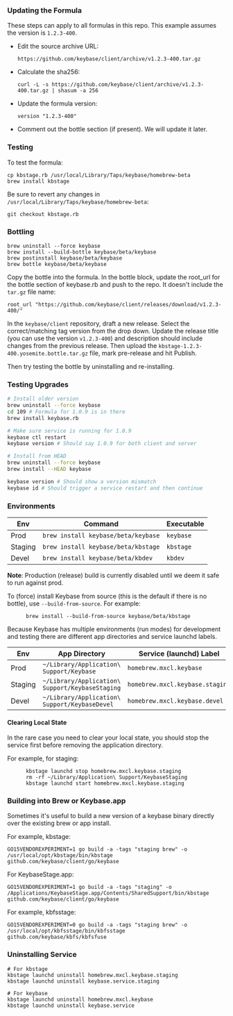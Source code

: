 ### Updating the Formula

These steps can apply to all formulas in this repo.
This example assumes the version is `1.2.3-400`.

- Edit the source archive URL:

    `https://github.com/keybase/client/archive/v1.2.3-400.tar.gz`

- Calculate the sha256:

    `curl -L -s https://github.com/keybase/client/archive/v1.2.3-400.tar.gz | shasum -a 256`

- Update the formula version:

    `version "1.2.3-400"`

- Comment out the bottle section (if present). We will update it later.

### Testing

To test the formula:

    cp kbstage.rb /usr/local/Library/Taps/keybase/homebrew-beta
    brew install kbstage

Be sure to revert any changes in `/usr/local/Library/Taps/keybase/homebrew-beta`:

    git checkout kbstage.rb

### Bottling

    brew uninstall --force keybase
    brew install --build-bottle keybase/beta/keybase
    brew postinstall keybase/beta/keybase
    brew bottle keybase/beta/keybase

Copy the bottle into the formula. In the bottle block, update the root_url for the bottle section of keybase.rb and push to the repo. It doesn't include the `tar.gz` file name:

    root_url "https://github.com/keybase/client/releases/download/v1.2.3-400/"

In the `keybase/client` repository, draft a new release. Select the correct/matching tag version from the drop down.
Update the release title (you can use the version `v1.2.3-400`) and description should include changes from the previous release. Then upload the `kbstage-1.2.3-400.yosemite.bottle.tar.gz` file, mark pre-release and hit Publish.

Then try testing the bottle by uninstalling and re-installing.

### Testing Upgrades

```sh
# Install older version
brew uninstall --force keybase
cd 109 # Formula for 1.0.9 is in there
brew install keybase.rb

# Make sure service is running for 1.0.9
keybase ctl restart
keybase version # Should say 1.0.9 for both client and server

# Install from HEAD
brew uninstall --force keybase
brew install --HEAD keybase

keybase version # Should show a version mismatch
keybase id # Should trigger a service restart and then continue
```

### Environments

 Env     | Command                             | Executable
 ------- | ----------------------------------- | ----------
 Prod    | `brew install keybase/beta/keybase` | `keybase`  
 Staging | `brew install keybase/beta/kbstage` | `kbstage`  
 Devel   | `brew install keybase/beta/kbdev`   | `kbdev`    

**Note**: Production (release) build is currently disabled until we deem it safe to run against prod.

To (force) install Keybase from source (this is the default if there is no bottle), use `--build-from-source`. For example:

          brew install --build-from-source keybase/beta/kbstage


Because Keybase has multiple environments (run modes) for development and testing there are different app directories and service launchd labels.

 Env     | App Directory                                   | Service (launchd) Label
 ------- | ----------------------------------------------- | ----------
 Prod    | `~/Library/Application\ Support/Keybase`        | `homebrew.mxcl.keybase`  
 Staging | `~/Library/Application\ Support/KeybaseStaging` | `homebrew.mxcl.keybase.staging`  
 Devel   | `~/Library/Application\ Support/KeybaseDevel`   | `homebrew.mxcl.keybase.devel`

#### Clearing Local State

In the rare case you need to clear your local state, you should stop the service first before removing the application directory.

For example, for staging:

          kbstage launchd stop homebrew.mxcl.keybase.staging
          rm -rf ~/Library/Application\ Support/KeybaseStaging
          kbstage launchd start homebrew.mxcl.keybase.staging

### Building into Brew or Keybase.app

Sometimes it's useful to build a new version of a keybase binary directly over
the existing brew or app install.

For example, kbstage:

```
GO15VENDOREXPERIMENT=1 go build -a -tags "staging brew" -o /usr/local/opt/kbstage/bin/kbstage github.com/keybase/client/go/keybase
```

For KeybaseStage.app:

```
GO15VENDOREXPERIMENT=1 go build -a -tags "staging" -o /Applications/KeybaseStage.app/Contents/SharedSupport/bin/kbstage github.com/keybase/client/go/keybase
```

For example, kbfsstage:

```
GO15VENDOREXPERIMENT=0 go build -a -tags "staging brew" -o /usr/local/opt/kbfsstage/bin/kbfsstage github.com/keybase/kbfs/kbfsfuse
```

### Uninstalling Service

```
# For kbstage
kbstage launchd uninstall homebrew.mxcl.keybase.staging
kbstage launchd uninstall keybase.service.staging

# For keybase
kbstage launchd uninstall homebrew.mxcl.keybase
kbstage launchd uninstall keybase.service
```
